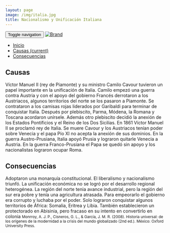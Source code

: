 ```yaml
---
layout: page
image: /img/italia.jpg
title: Nacionalismo y Unificación Italiana
---
```

<nav class="navbar navbar-inverse navbar-translucent navbar-fixed-top" id="navbar">
	<div class="container-fluid">
	    <div class="navbar-header">
		    <button type="button" class="navbar-toggle collapsed" data-toggle="collapse" data-target="#bs-example-navbar-collapse-1" aria-expanded="false">
	        <span class="sr-only">Toggle navigation</span>
	        <span class="icon-bar"></span>
	        <span class="icon-bar"></span>
	        <span class="icon-bar"></span>
	      </button>
	      <a class="navbar-brand" href="{{site.github.url}}">
	        <img alt="Brand" src="{{site.github.url}}{{site.icon}}">
	      </a>
	    </div>
	    <!-- Collect the nav links, forms, and other content for toggling -->
	    <div class="collapse navbar-collapse" id="bs-example-navbar-collapse-1">
	      <ul class="nav navbar-nav">
		    <li><a href="{{site.github.url}}">Inicio</a></li>
	        <li class="active"><a href="#causas">Causas <span class="sr-only">(current)</span></a></li>
	        <li><a href="#cons">Consecuencias</a></li>
	      </ul>
	    </div><!-- /.navbar-collapse -->
	</div>
</nav>

<h2 id="causas">Causas</h2>
Víctor Manuel II (rey de Piamonte) y su ministro Camilo Cavour tuvieron un papel importante en la unificación de Italia. Camilo empezó una guerra contra Austria y con el apoyo del gobierno Francés derrotaron a los Austriacos, algunos territorios del norte se los pasaron a Piamonte. Se contrataron a los camisas rojas liderados por Garibaldi para terminar de conquistar Italia. Después por plebiscito, Parma, Módena, la Romana y Toscana acordaron unírsele. Además otro plebiscito decidió la anexión de los Estados Pontificios y el Reino de los Dos Sicilias. En 1861 Víctor Manuel II se proclamó rey de Italia. Se muere Cavour y los Austriacos tenían poder sobre Venecia y el papa Pío XI no acepta la anexión de sus dominios. En la guerra Austro-Prusiana, Italia apoyó Prusia y lograron quitarle Venecia a Austria. En la guerra Franco-Prusiana el Papa se quedó sin apoyo y los nacionalistas lograron ocupar Roma.


<h2 id="cons">Consecuencias</h2>
Adoptaron una monarquía constitucional. El liberalismo y nacionalismo triunfó. La unificación económica no se logró por el desarrollo regional heterogénea. La región del norte tenia avance industrial, pero la región del sur era pobre y tenía una agricultura atrasada. Para empeorarlo el gobierno era corrupto y luchaba por el poder. Solo lograron conquistar algunos territorios de África: Somalia, Eritrea y Libia. También establecieron un protectorado en Abisinia, pero fracaso en su intento en convertirlo en colonia


<small class="bib">
Monrroy, A. J. P., Cisneros, G. L., & García, J. M. R. (2008). Historia universal: de los orígenes de la modernidad a la crisis del mundo globalizado (2nd ed.). México: Oxford University Press.
</small>